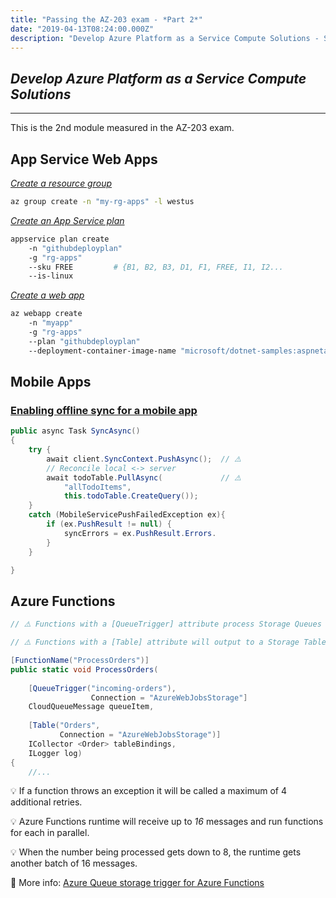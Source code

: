 ```yaml
---
title: "Passing the AZ-203 exam - *Part 2*"
date: "2019-04-13T08:24:00.000Z"
description: "Develop Azure Platform as a Service Compute Solutions - Study Guide"
---
```

## *Develop Azure Platform as a Service Compute Solutions*
---


This is the 2nd module measured in the AZ-203 exam.

## App Service Web Apps

*[Create a resource group](https://docs.microsoft.com/en-us/cli/azure/group?view=azure-cli-latest#az-group-create)*
```bash
az group create -n "my-rg-apps" -l westus
````

*[Create an App Service plan](https://docs.microsoft.com/en-us/cli/azure/appservice/plan?view=azure-cli-latest)*
```bash
appservice plan create              
    -n "githubdeployplan"
    -g "rg-apps"
    --sku FREE         # {B1, B2, B3, D1, F1, FREE, I1, I2...
    --is-linux
````


*[Create a web app](https://docs.microsoft.com/en-us/cli/azure/webapp?view=azure-cli-latest#az-webapp-create)*

```bash
az webapp create
    -n "myapp"
    -g "rg-apps"
    --plan "githubdeployplan"
    --deployment-container-image-name "microsoft/dotnet-samples:aspnetapp"
```

## Mobile Apps

### [Enabling offline sync for a mobile app](https://docs.microsoft.com/en-us/azure/app-service-mobile/app-service-mobile-offline-data-sync)

```c#
public async Task SyncAsync()
{
    try {
        await client.SyncContext.PushAsync();  // ⚠️ 
        // Reconcile local <-> server
        await todoTable.PullAsync(             // ⚠️ 
            "allTodoItems",
            this.todoTable.CreateQuery());
    }
    catch (MobileServicePushFailedException ex){
        if (ex.PushResult != null) {
            syncErrors = ex.PushResult.Errors.
        }
    }

}
```

## Azure Functions

```c#
// ⚠️ Functions with a [QueueTrigger] attribute process Storage Queues messages

// ⚠️ Functions with a [Table] attribute will output to a Storage Table.

[FunctionName("ProcessOrders")]
public static void ProcessOrders(
    
    [QueueTrigger("incoming-orders"),
                  Connection = "AzureWebJobsStorage"]
    CloudQueueMessage queueItem,
    
    [Table("Orders",           
           Connection = "AzureWebJobsStorage")]
    ICollector <Order> tableBindings,
    ILogger log)
{
    //... 
```

💡 If a function throws an exception it will be called a maximum of 4 additional retries.

💡 Azure Functions runtime will receive up to *16* messages and run functions for each in parallel.

💡 When the number being processed gets down to 8, the runtime gets another batch of 16 messages.

📖 More info: [Azure Queue storage trigger for Azure Functions](https://docs.microsoft.com/en-us/azure/azure-functions/functions-bindings-storage-queue-trigger?tabs=csharp)